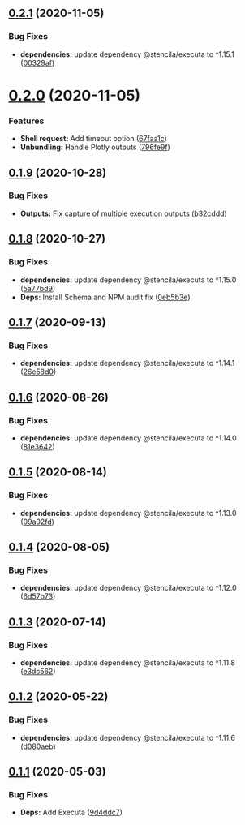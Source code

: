 ## [0.2.1](https://github.com/stencila/jupita/compare/v0.2.0...v0.2.1) (2020-11-05)


### Bug Fixes

* **dependencies:** update dependency @stencila/executa to ^1.15.1 ([00329af](https://github.com/stencila/jupita/commit/00329afd202488d00d006ab20be84799d83100a2))

# [0.2.0](https://github.com/stencila/jupita/compare/v0.1.9...v0.2.0) (2020-11-05)


### Features

* **Shell request:** Add timeout option ([67faa1c](https://github.com/stencila/jupita/commit/67faa1cb5a982b162add391df36a9a5ce1a26937))
* **Unbundling:** Handle Plotly outputs ([796fe9f](https://github.com/stencila/jupita/commit/796fe9f0900b54800c679ce9e7f4a4cadc3df2ea))

## [0.1.9](https://github.com/stencila/jupita/compare/v0.1.8...v0.1.9) (2020-10-28)


### Bug Fixes

* **Outputs:** Fix capture of multiple execution outputs ([b32cddd](https://github.com/stencila/jupita/commit/b32cddd7e67837745ba783f6c30ff43268d9e1ce))

## [0.1.8](https://github.com/stencila/jupita/compare/v0.1.7...v0.1.8) (2020-10-27)


### Bug Fixes

* **dependencies:** update dependency @stencila/executa to ^1.15.0 ([5a77bd9](https://github.com/stencila/jupita/commit/5a77bd9c4e6cee40c1196315b9ef57126e862555))
* **Deps:** Install Schema and NPM audit fix ([0eb5b3e](https://github.com/stencila/jupita/commit/0eb5b3e0685bbd7dfff4431e1e929f07ecf1f6db))

## [0.1.7](https://github.com/stencila/jupita/compare/v0.1.6...v0.1.7) (2020-09-13)


### Bug Fixes

* **dependencies:** update dependency @stencila/executa to ^1.14.1 ([26e58d0](https://github.com/stencila/jupita/commit/26e58d09acd56d186f61c699c2840ba823c2949a))

## [0.1.6](https://github.com/stencila/jupita/compare/v0.1.5...v0.1.6) (2020-08-26)


### Bug Fixes

* **dependencies:** update dependency @stencila/executa to ^1.14.0 ([81e3642](https://github.com/stencila/jupita/commit/81e3642448c46a7750683cc5166142b2475097fa))

## [0.1.5](https://github.com/stencila/jupita/compare/v0.1.4...v0.1.5) (2020-08-14)


### Bug Fixes

* **dependencies:** update dependency @stencila/executa to ^1.13.0 ([09a02fd](https://github.com/stencila/jupita/commit/09a02fdbb411a9cdd2e68d9ebf6211d39ca060d1))

## [0.1.4](https://github.com/stencila/jupita/compare/v0.1.3...v0.1.4) (2020-08-05)


### Bug Fixes

* **dependencies:** update dependency @stencila/executa to ^1.12.0 ([6d57b73](https://github.com/stencila/jupita/commit/6d57b73eae94b94bd6ac30a1fdf3b22a87e8db2c))

## [0.1.3](https://github.com/stencila/jupita/compare/v0.1.2...v0.1.3) (2020-07-14)


### Bug Fixes

* **dependencies:** update dependency @stencila/executa to ^1.11.8 ([e3dc562](https://github.com/stencila/jupita/commit/e3dc562d56215fde9be7be1720d707cb53988ad6))

## [0.1.2](https://github.com/stencila/jupita/compare/v0.1.1...v0.1.2) (2020-05-22)


### Bug Fixes

* **dependencies:** update dependency @stencila/executa to ^1.11.6 ([d080aeb](https://github.com/stencila/jupita/commit/d080aebaa8fddc2c3c5d91622f595ba19560da3e))

## [0.1.1](https://github.com/stencila/jupita/compare/v0.1.0...v0.1.1) (2020-05-03)


### Bug Fixes

* **Deps:** Add Executa ([9d4ddc7](https://github.com/stencila/jupita/commit/9d4ddc735f3cf9fc7ab08e5d430a6ae2dbc327af))
